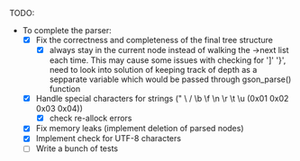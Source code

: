 TODO:

- To complete the parser:
  - [x] Fix the correctness and completeness of the final tree structure
    - [x] always stay in the current node instead of walking the ->next list each time. This may cause some issues with checking for ']' '}', need to look into solution of keeping track of depth as a sepparate variable which would be passed through gson_parse() function
  - [x] Handle special characters for strings (\" \\ \/ \b \f \n \r \t \u (0x01 0x02 0x03 0x04))
    - [x] check re-allock errors
  - [x] Fix memory leaks (implement deletion of parsed nodes)
  - [x] Implement check for UTF-8 characters
  - [ ] Write a bunch of tests
